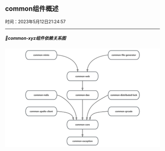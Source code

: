 ## common组件概述

时间：2023年5月12日21:24:57

---

##### 🌵common-xyz组件依赖关系图

 ![](https://github.com/MagicFollower/abc-cloud/blob/main/abc/abc-boot-starter-dependencies/abc-boot-starter-parent/abc-common/img/common%E7%BB%84%E4%BB%B6%E4%BE%9D%E8%B5%96%E5%85%B3%E7%B3%BB%E5%9B%BE.png?raw=true)



